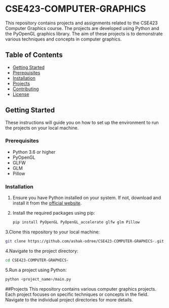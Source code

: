 # CSE423-COMPUTER-GRAPHICS

This repository contains projects and assignments related to the CSE423 Computer Graphics course. The projects are developed using Python and the PyOpenGL graphics library. The aim of these projects is to demonstrate various techniques and concepts in computer graphics.

## Table of Contents

- [Getting Started](#getting-started)
- [Prerequisites](#prerequisites)
- [Installation](#installation)
- [Projects](#projects)
- [Contributing](#contributing)
- [License](#license)

## Getting Started

These instructions will guide you on how to set up the environment to run the projects on your local machine.

### Prerequisites

- Python 3.6 or higher
- PyOpenGL
- GLFW
- GLM
- Pillow

### Installation

1. Ensure you have Python installed on your system. If not, download and install it from the [official website](https://www.python.org/downloads/).

2. Install the required packages using pip:

   ```bash
   pip install PyOpenGL PyOpenGL_accelerate glfw glm Pillow
   
3.Clone this repository to your local machine:
   ```bash
   git clone https://github.com/ashak-odree/CSE423-COMPUTER-GRAPHICS-.git
```
4.Navigate to the project directory:
   ```bash
   cd CSE423-COMPUTER-GRAPHICS-
```
5.Run a project using Python:
   ```bash
   python <project_name>/main.py
```
##Projects
This repository contains various computer graphics projects. Each project focuses on specific techniques or concepts in the field. Navigate to the individual project directories for more details.

